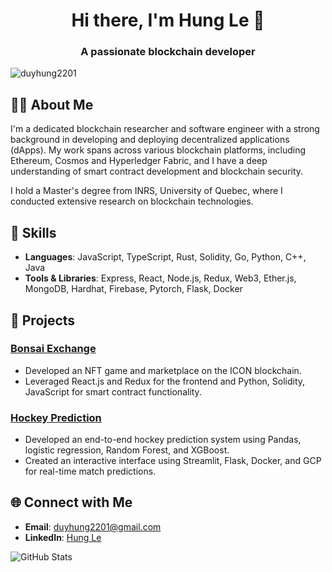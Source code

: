 <h1 align="center">Hi there, I'm Hung Le 👋</h1>
<h3 align="center">A passionate blockchain developer</h3>

<p align="left"> <img src="https://komarev.com/ghpvc/?username=duyhung2201&label=Profile%20views&color=0e75b6&style=flat" alt="duyhung2201" /> </p>


## 🧑‍💻 About Me
I'm a dedicated blockchain researcher and software engineer with a strong background in developing and deploying decentralized applications (dApps). My work spans across various blockchain platforms, including Ethereum, Cosmos and Hyperledger Fabric, and I have a deep understanding of smart contract development and blockchain security.

I hold a Master's degree from INRS, University of Quebec, where I conducted extensive research on blockchain technologies.

## 🔧 Skills
- **Languages**: JavaScript, TypeScript, Rust, Solidity, Go, Python, C++, Java
- **Tools & Libraries**: Express, React, Node.js, Redux, Web3, Ether.js, MongoDB, Hardhat, Firebase, Pytorch, Flask, Docker

## 📂 Projects
### [Bonsai Exchange](https://github.com/duyhung2201/bonsai-exchange)
- Developed an NFT game and marketplace on the ICON blockchain.
- Leveraged React.js and Redux for the frontend and Python, Solidity, JavaScript for smart contract functionality.

### [Hockey Prediction](https://github.com/duyhung2201/Hockey-prediction)
- Developed an end-to-end hockey prediction system using Pandas, logistic regression, Random Forest, and XGBoost.
- Created an interactive interface using Streamlit, Flask, Docker, and GCP for real-time match predictions.

## 🌐 Connect with Me
- **Email**: duyhung2201@gmail.com
- **LinkedIn**: [Hung Le](https://www.linkedin.com/in/duyhung-le)

![GitHub Stats](https://github-readme-stats.vercel.app/api?username=duyhung2201&show_icons=true&theme=radical)
